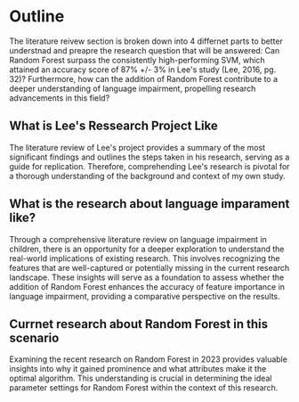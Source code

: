 # Outline
The literature reivew section is broken down into 4 differnet parts to better understnad and preapre the research question that will be answered: Can Random Forest surpass the consistently high-performing SVM, which attained an accuracy score of 87% +/- 3% in Lee's study (Lee, 2016, pg. 32)? Furthermore, how can the addition of Random Forest contribute to a deeper understanding of language impairment, propelling research advancements in this field?

## What is Lee's Ressearch Project Like
The literature review of Lee's project provides a summary of the most significant findings and outlines the steps taken in his research, serving as a guide for replication. Therefore, comprehending Lee's research is pivotal for a thorough understanding of the background and context of my own study.

## What is the research about language imparament like?
Through a comprehensive literature review on language impairment in children, there is an opportunity for a deeper exploration to understand the real-world implications of existing research. This involves recognizing the features that are well-captured or potentially missing in the current research landscape. These insights will serve as a foundation to assess whether the addition of Random Forest enhances the accuracy of feature importance in language impairment, providing a comparative perspective on the results.

## Currnet research about Random Forest in this scenario
Examining the recent research on Random Forest in 2023 provides valuable insights into why it gained prominence and what attributes make it the optimal algorithm. This understanding is crucial in determining the ideal parameter settings for Random Forest within the context of this research.

